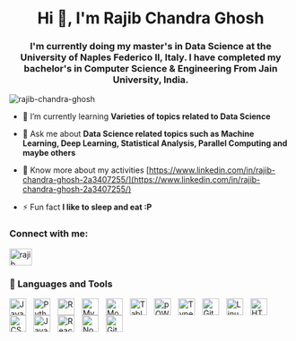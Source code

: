 <h1 align="center">Hi 👋, I'm Rajib Chandra Ghosh</h1>
<h3 align="center">I'm currently doing my master's in Data Science at the University of Naples Federico II, Italy. I have completed my bachelor's in Computer Science & Engineering From Jain University, India.</h3>
<p align="left"> <img src="https://komarev.com/ghpvc/?username=semanto-mondal&label=Profile%20views&color=0e75b6&style=flat" alt="rajib-chandra-ghosh" /> </p>

- 🌱 I’m currently learning **Varieties of topics related to Data Science**

- 💬 Ask me about **Data Science related topics such as Machine Learning, Deep Learning, Statistical Analysis, Parallel Computing and maybe others**

- 📄 Know more about my activities [https://www.linkedin.com/in/rajib-chandra-ghosh-2a3407255/](https://www.linkedin.com/in/rajib-chandra-ghosh-2a3407255/)

- ⚡ Fun fact **I like to sleep and eat :P**

<h3 align="left">Connect with me:</h3>
<p align="left">
<a href="https://www.linkedin.com/in/rajib-chandra-ghosh-2a3407255/" target="blank"><img align="center" src="https://raw.githubusercontent.com/rahuldkjain/github-profile-readme-generator/master/src/images/icons/Social/linked-in-alt.svg" alt="rajib chandra ghosh" height="30" width="40" /></a>
</p>

### 🧰 Languages and Tools

<img align="left" alt="Java" width="30px" style="padding-right:10px;" src="https://cdn.jsdelivr.net/gh/devicons/devicon/icons/java/java-original.svg"/>
<img align="left" alt="Python" width="30px" style="padding-right:10px;" src="https://cdn.jsdelivr.net/gh/devicons/devicon/icons/python/python-plain.svg" />
<img align="left" alt="R" width="30px" style="padding-right:10px;" src="https://cdn.jsdelivr.net/npm/simple-icons@3.13.0/icons/r.svg" />
<img align="left" alt="MySQL" width="30px" style="padding-right:10px;" src="https://cdn.jsdelivr.net/npm/simple-icons@3.13.0/icons/mysql.svg"/>
<img align="left" alt="MongoDB" width="30px" style="padding-right:10px;" src="https://cdn.jsdelivr.net/npm/simple-icons@3.13.0/icons/mongodb.svg"/>
<img align="left" alt="Tableau" width="30px" style="padding-right:10px;" src="https://cdn.jsdelivr.net/npm/simple-icons@3.13.0/icons/tableau.svg"/>
<img align="left" alt="pOWERbI" width="30px" style="padding-right:10px;" src="https://cdn.jsdelivr.net/npm/simple-icons@3.13.0/icons/powerbi.svg"/>
<img align="left" alt="TypeScript" width="30px" style="padding-right:10px;" src="https://cdn.jsdelivr.net/gh/devicons/devicon/icons/typescript/typescript-plain.svg" />
<img align="left" alt="Git" width="30px" style="padding-right:10px;" src="https://cdn.jsdelivr.net/gh/devicons/devicon/icons/git/git-original.svg" />
<img align="left" alt="Linux" width="30px" style="padding-right:10px;" src="https://cdn.jsdelivr.net/gh/devicons/devicon/icons/linux/linux-original.svg" />
<img align="left" alt="HTML" width="30px" style="padding-right:10px;" src="https://cdn.jsdelivr.net/gh/devicons/devicon/icons/html5/html5-plain.svg" />
<img align="left" alt="CSS" width="30px" style="padding-right:10px;" src="https://cdn.jsdelivr.net/gh/devicons/devicon/icons/css3/css3-plain.svg" />
<img align="left" alt="JavaScript" width="30px" style="padding-right:10px;" src="https://cdn.jsdelivr.net/gh/devicons/devicon/icons/javascript/javascript-plain.svg" />
<img align="left" alt="React" width="30px" style="padding-right:10px;" src="https://cdn.jsdelivr.net/gh/devicons/devicon/icons/react/react-original.svg" />
<img align="left" alt="NodeJS" width="30px" style="padding-right:10px;" src="https://cdn.jsdelivr.net/gh/devicons/devicon/icons/nodejs/nodejs-original.svg" />
<img align="left" alt="GitHub" width="30px" style="padding-right:10px;" src="https://cdn.jsdelivr.net/gh/devicons/devicon/icons/github/github-original.svg" />

<br />


